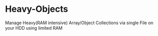 # Heavy-Objects
Manage Heavy(RAM intensive) Array/Object Collections via single File on your HDD using limited RAM
